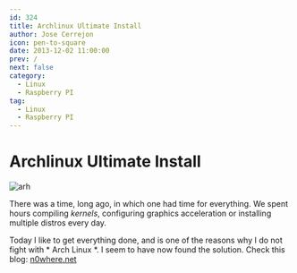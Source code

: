 ```yaml
---
id: 324
title: Archlinux Ultimate Install
author: Jose Cerrejon
icon: pen-to-square
date: 2013-12-02 11:00:00
prev: /
next: false
category:
  - Linux
  - Raspberry PI
tag:
  - Linux
  - Raspberry PI
---
```


# Archlinux Ultimate Install

![arh](/images/archpi_5002.jpg)

There was a time, long ago, in which one had time for everything. We spent hours compiling *kernels*, configuring graphics acceleration or installing multiple distros every day.

Today I like to get everything done, and is one of the reasons why I do not fight with * Arch Linux *. I seem to have now found the solution. Check this blog: [n0where.net](http://www.n0where.net/archlinux-ultimate-install-script)
